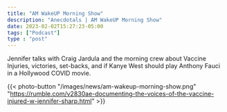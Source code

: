 ```yaml
---
title: "AM WakeUP Morning Show"
description: "Anecdotals | AM WakeUP Morning Show"
date: 2023-02-02T15:27:23-05:00
tags: ["Podcast"]
type : "post"
---
```

Jennifer talks with Craig Jardula and the morning crew about Vaccine Injuries, victories, set-backs, and if Kanye West should play Anthony Fauci in a Hollywood COVID movie.

{{< photo-button "/images/news/am-wakeup-morning-show.png" "https://rumble.com/v2830ae-documenting-the-voices-of-the-vaccine-injured-w-jennifer-sharp.html" >}}
